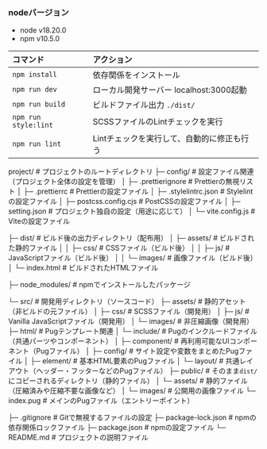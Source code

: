 ### nodeバージョン
- node v18.20.0
- npm v10.5.0


| コマンド                  | アクション                                       |
| :------------------------ | :----------------------------------------------- |
| `npm install`             | 依存関係をインストール                           |
| `npm run dev`             | ローカル開発サーバー localhost:3000起動          |
| `npm run build`           | ビルドファイル出力 `./dist/`                     |
| `npm run style:lint`      | SCSSファイルのLintチェックを実行                 |
| `npm run lint`            | Lintチェックを実行して、自動的に修正も行う       |


project/                 # プロジェクトのルートディレクトリ
├─ config/               # 設定ファイル関連（プロジェクト全体の設定を管理）
│  ├─ .prettierignore    # Prettierの無視リスト
│  ├─ .prettierrc        # Prettierの設定ファイル
│  ├─ .stylelintrc.json  # Stylelintの設定ファイル
│  ├─ postcss.config.cjs # PostCSSの設定ファイル
│  ├─ setting.json       # プロジェクト独自の設定（用途に応じて）
│  └─ vite.config.js     # Viteの設定ファイル

├─ dist/                 # ビルド後の出力ディレクトリ（配布用）
│  ├─ assets/            # ビルドされた静的ファイル
│  │  ├─ css/            # CSSファイル（ビルド後）
│  │  ├─ js/             # JavaScriptファイル（ビルド後）
│  │  └─ images/         # 画像ファイル（ビルド後）
│  └─ index.html         # ビルドされたHTMLファイル

├─ node_modules/         # npmでインストールしたパッケージ

└─ src/                  # 開発用ディレクトリ（ソースコード）
   ├─ assets/            # 静的アセット（非ビルドの元ファイル）
   │  ├─ css/            # SCSSファイル（開発用）
   │  ├─ js/             # Vanilla JavaScriptファイル（開発用）
   │  └─ images/         # 非圧縮画像（開発用）
   ├─ html/              # Pugテンプレート関連
   │  └─ include/        # Pugのインクルードファイル（共通パーツやコンポーネント）
   │     ├─ component/   # 再利用可能なUIコンポーネント（Pugファイル）
   │     ├─ config/      # サイト設定や変数をまとめたPugファイル
   │     ├─ element/     # 基本HTML要素のPugファイル
   │     └─ layout/      # 共通レイアウト（ヘッダー・フッターなどのPugファイル）
   ├─ public/            # そのまま`dist/`にコピーされるディレクトリ（静的ファイル）
   │  └─ assets/         # 静的ファイル（圧縮済みや圧縮不要な画像など）
   │     └─ images/      # 公開用の画像ファイル
   └─ index.pug          # メインのPugファイル（エントリーポイント）

├─ .gitignore            # Gitで無視するファイルの設定
├─ package-lock.json     # npmの依存関係ロックファイル
├─ package.json          # npmの設定ファイル
└─ README.md             # プロジェクトの説明ファイル
